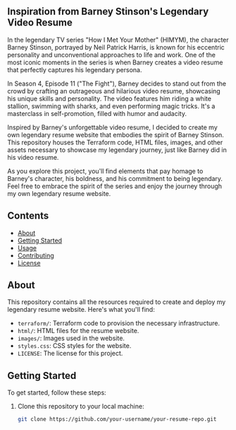 ## Inspiration from Barney Stinson's Legendary Video Resume

In the legendary TV series "How I Met Your Mother" (HIMYM), the character Barney Stinson, portrayed by Neil Patrick Harris, is known for his eccentric personality and unconventional approaches to life and work. One of the most iconic moments in the series is when Barney creates a video resume that perfectly captures his legendary persona.

In Season 4, Episode 11 ("The Fight"), Barney decides to stand out from the crowd by crafting an outrageous and hilarious video resume, showcasing his unique skills and personality. The video features him riding a white stallion, swimming with sharks, and even performing magic tricks. It's a masterclass in self-promotion, filled with humor and audacity.

Inspired by Barney's unforgettable video resume, I decided to create my own legendary resume website that embodies the spirit of Barney Stinson. This repository houses the Terraform code, HTML files, images, and other assets necessary to showcase my legendary journey, just like Barney did in his video resume.

As you explore this project, you'll find elements that pay homage to Barney's character, his boldness, and his commitment to being legendary. Feel free to embrace the spirit of the series and enjoy the journey through my own legendary resume website.


## Contents

- [About](#about)
- [Getting Started](#getting-started)
- [Usage](#usage)
- [Contributing](#contributing)
- [License](#license)

## About

This repository contains all the resources required to create and deploy my legendary resume website. Here's what you'll find:

- `terraform/`: Terraform code to provision the necessary infrastructure.
- `html/`: HTML files for the resume website.
- `images/`: Images used in the website.
- `styles.css`: CSS styles for the website.
- `LICENSE`: The license for this project.

## Getting Started

To get started, follow these steps:

1. Clone this repository to your local machine:

   ```bash
   git clone https://github.com/your-username/your-resume-repo.git

